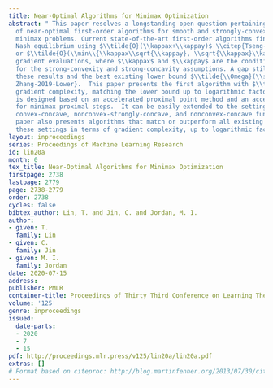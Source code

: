 ```yaml
---
title: Near-Optimal Algorithms for Minimax Optimization
abstract: " This paper resolves a longstanding open question pertaining to the design
  of near-optimal first-order algorithms for smooth and strongly-convex-strongly-concave
  minimax problems. Current state-of-the-art first-order algorithms find an approximate
  Nash equilibrium using $\\tilde{O}(\\kappax+\\kappay)$ \\citep{Tseng-1995-Linear}
  or $\\tilde{O}(\\min\\{\\kappax\\sqrt{\\kappay}, \\sqrt{\\kappax}\\kappay\\})$ \\citep{Alkousa-2019-Accelerated}
  gradient evaluations, where $\\kappax$ and $\\kappay$ are the condition numbers
  for the strong-convexity and strong-concavity assumptions. A gap still remains between
  these results and the best existing lower bound $\\tilde{\\Omega}(\\sqrt{\\kappax\\kappay})$ \\citep{Ibrahim-2019-Lower,
  Zhang-2019-Lower}.  This paper presents the first algorithm with $\\tilde{O}(\\sqrt{\\kappax\\kappay})$
  gradient complexity, matching the lower bound up to logarithmic factors. Our algorithm
  is designed based on an accelerated proximal point method and an accelerated solver
  for minimax proximal steps.  It can be easily extended to the settings of strongly-convex-concave,
  convex-concave, nonconvex-strongly-concave, and nonconvex-concave functions. This
  paper also presents algorithms that match or outperform all existing methods in
  these settings in terms of gradient complexity, up to logarithmic factors."
layout: inproceedings
series: Proceedings of Machine Learning Research
id: lin20a
month: 0
tex_title: Near-Optimal Algorithms for Minimax Optimization
firstpage: 2738
lastpage: 2779
page: 2738-2779
order: 2738
cycles: false
bibtex_author: Lin, T. and Jin, C. and Jordan, M. I.
author:
- given: T.
  family: Lin
- given: C.
  family: Jin
- given: M. I.
  family: Jordan
date: 2020-07-15
address: 
publisher: PMLR
container-title: Proceedings of Thirty Third Conference on Learning Theory
volume: '125'
genre: inproceedings
issued:
  date-parts:
  - 2020
  - 7
  - 15
pdf: http://proceedings.mlr.press/v125/lin20a/lin20a.pdf
extras: []
# Format based on citeproc: http://blog.martinfenner.org/2013/07/30/citeproc-yaml-for-bibliographies/
---
```

